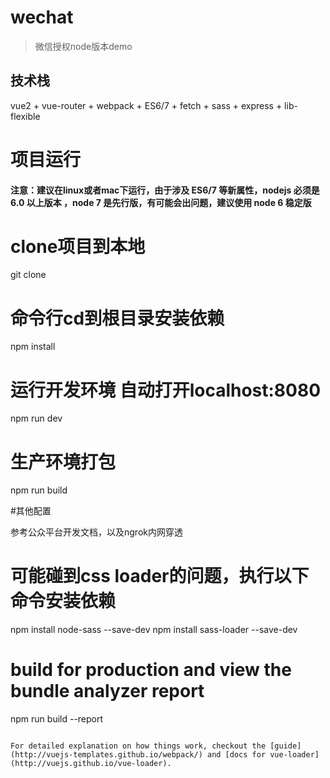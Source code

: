 # wechat

> 微信授权node版本demo

## 技术栈
vue2  + vue-router + webpack + ES6/7 + fetch + sass + express + lib-flexible



# 项目运行

#### 注意：建议在linux或者mac下运行，由于涉及 ES6/7 等新属性，nodejs 必须是 6.0 以上版本 ，node 7 是先行版，有可能会出问题，建议使用 node 6 稳定版

# clone项目到本地
  git clone
# 命令行cd到根目录安装依赖
npm install

# 运行开发环境 自动打开localhost:8080
npm run dev

# 生产环境打包
npm run build

#其他配置

  参考公众平台开发文档，以及ngrok内网穿透


# 可能碰到css loader的问题，执行以下命令安装依赖
  npm install node-sass --save-dev
  npm install sass-loader --save-dev

# build for production and view the bundle analyzer report
npm run build --report
```

For detailed explanation on how things work, checkout the [guide](http://vuejs-templates.github.io/webpack/) and [docs for vue-loader](http://vuejs.github.io/vue-loader).
